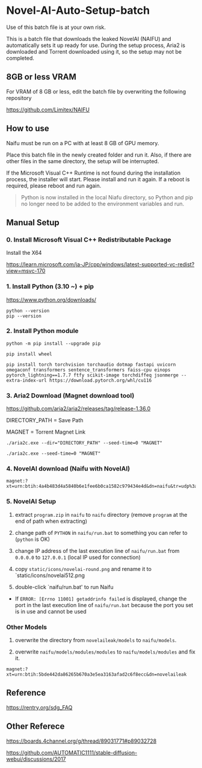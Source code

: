 # Novel-AI-Auto-Setup-batch

Use of this batch file is at your own risk.

This is a batch file that downloads the leaked NovelAI (NAIFU) and automatically sets it up ready for use.
During the setup process, Aria2 is downloaded and Torrent downloaded using it, so the setup may not be completed.

## 8GB or less VRAM

For VRAM of 8 GB or less, edit the batch file by overwriting the following repository

https://github.com/Limitex/NAIFU

## How to use

Naifu must be run on a PC with at least 8 GB of GPU memory.

Place this batch file in the newly created folder and run it. Also, if there are other files in the same directory, the setup will be interrupted.

If the Microsoft Visual C++ Runtime is not found during the installation process, the installer will start. Please install and run it again.
If a reboot is required, please reboot and run again.

> Python is now installed in the local Niafu directory, so Python and pip no longer need to be added to the environment variables and run.

## Manual Setup

### 0. Install Microsoft Visual C++ Redistributable Package

Install the X64

https://learn.microsoft.com/ja-JP/cpp/windows/latest-supported-vc-redist?view=msvc-170

### 1. Install Python (3.10 ~) + pip

https://www.python.org/downloads/

```
python --version 
pip --version
```

### 2. Install Python module

```
python -m pip install --upgrade pip

pip install wheel

pip install torch torchvision torchaudio dotmap fastapi uvicorn omegaconf transformers sentence_transformers faiss-cpu einops pytorch_lightning==1.7.7 ftfy scikit-image torchdiffeq jsonmerge --extra-index-url https://download.pytorch.org/whl/cu116
```

### 3. Aria2 Download (Magnet download tool)

https://github.com/aria2/aria2/releases/tag/release-1.36.0

DIRECTORY_PATH = Save Path

MAGNET = Torrent Magnet Link

```
./aria2c.exe --dir="DIRECTORY_PATH" --seed-time=0 "MAGNET"

./aria2c.exe --seed-time=0 "MAGNET"
```

### 4. NovelAI download (Naifu with NovelAI)

```
magnet:?xt=urn:btih:4a4b483d4a5840b6e1fee6b0ca1582c979434e4d&dn=naifu&tr=udp%3a%2f%2ftracker.opentrackr.org%3a1337%2fannounce
```

### 5. NovelAI Setup

1. extract `program.zip` in `naifu` to `naifu` directory (remove `program` at the end of path when extracting)

2. change path of `PYTHON` in `naifu/run.bat` to something you can refer to (`python` is OK)

3. change IP address of the last execution line of `naifu/run.bat` from `0.0.0.0` to `127.0.0.1` (local IP used for connection)

4. copy `static/icons/novelai-round.png` and rename it to `static/icons/novelai512.png

5. double-click `naifu/run.bat' to run Naifu

- If `ERROR: [Errno 11001] getaddrinfo failed` is displayed, change the port in the last execution line of `naifu/run.bat` because the port you set is in use and cannot be used

### Other Models 

1. overwrite the directory from `novelaileak/models` to `naifu/models`.

2. overwrite `naifu/models/modules/modules` to `naifu/models/modules` and fix it.

```
magnet:?xt=urn:btih:5bde442da86265b670a3e5ea3163afad2c6f8ecc&dn=novelaileak
```

## Reference

https://rentry.org/sdg_FAQ

## Other Referece

https://boards.4channel.org/g/thread/89031771#p89032728

https://github.com/AUTOMATIC1111/stable-diffusion-webui/discussions/2017
